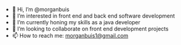 - 👋 Hi, I’m @morganbuis
- 👀 I’m interested in front end and back end software development
- 🌱 I’m currently honing my skills as a java developer
- 💞️ I’m looking to collaborate on front end development projects
- 📫 How to reach me: morganbuis1@gmail.com

<!---
morganbuis/morganbuis is a ✨ special ✨ repository because its `README.md` (this file) appears on your GitHub profile.
You can click the Preview link to take a look at your changes.
--->
